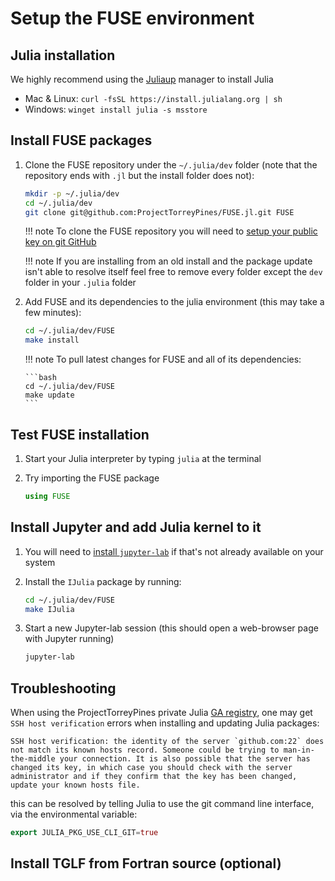 # Setup the FUSE environment

## Julia installation
We highly recommend using the [Juliaup](https://github.com/JuliaLang/juliaup) manager to install Julia
* Mac & Linux: `curl -fsSL https://install.julialang.org | sh`
* Windows: `winget install julia -s msstore`

## Install FUSE packages
1. Clone the FUSE repository under the `~/.julia/dev` folder (note that the repository ends with `.jl` but the install folder does not):

   ```bash
   mkdir -p ~/.julia/dev
   cd ~/.julia/dev
   git clone git@github.com:ProjectTorreyPines/FUSE.jl.git FUSE
   ```

   !!! note
       To clone the FUSE repository you will need to [setup your public key on git GitHub](https://docs.github.com/en/authentication/connecting-to-github-with-ssh/adding-a-new-ssh-key-to-your-github-account)

   !!! note
       If you are installing from an old install and the package update isn't able to resolve itself feel free to remove every folder except the `dev` folder in your `.julia` folder

1. Add FUSE and its dependencies to the julia environment (this may take a few minutes):

   ```bash
   cd ~/.julia/dev/FUSE
   make install
   ```

   !!! note
       To pull latest changes for FUSE and all of its dependencies:

       ```bash
       cd ~/.julia/dev/FUSE
       make update
       ```

## Test FUSE installation
1. Start your Julia interpreter by typing `julia` at the terminal

1. Try importing the FUSE package

   ```julia
   using FUSE
   ```

## Install Jupyter and add Julia kernel to it
1. You will need to [install `jupyter-lab`](https://jupyterlab.readthedocs.io/en/stable/getting_started/installation.html) if that's not already available on your system 

1. Install the `IJulia` package by running:

   ```bash
   cd ~/.julia/dev/FUSE
   make IJulia
   ```

1. Start a new Jupyter-lab session (this should open a web-browser page with Jupyter running)

   ```bash
   jupyter-lab
   ```

## Troubleshooting
When using the ProjectTorreyPines private Julia [GA registry](https://github.com/ProjectTorreyPines/GAregistry), one may get `SSH host verification` errors when installing and updating Julia packages:

```
SSH host verification: the identity of the server `github.com:22` does not match its known hosts record. Someone could be trying to man-in-the-middle your connection. It is also possible that the server has changed its key, in which case you should check with the server administrator and if they confirm that the key has been changed, update your known hosts file.
```

this can be resolved by telling Julia to use the git command line interface, via the environmental variable:

```julia
export JULIA_PKG_USE_CLI_GIT=true
```

## Install TGLF from Fortran source (optional)


